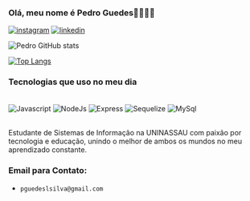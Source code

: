 ### Olá, meu nome é Pedro Guedes🖖🏻🤙🏻
[![instagram](https://img.shields.io/badge/Instagram-E4405F?style=for-the-badge&logo=instagram&logoColor=white)](https://www.instagram.com/pedrog_lun_silva)
[![linkedin](https://img.shields.io/badge/LinkedIn-0077B5?style=for-the-badge&logo=linkedin&logoColor=white)](https://www.linkedin.com/in/pedro-silva-b741522b6)

![Pedro GitHub stats](https://github-readme-stats.vercel.app/api?username=PedroLung&show_icons=true&theme=merko)

[![Top Langs](https://github-readme-stats.vercel.app/api/top-langs/?username=PedroLung&layout=donut)](https://github.com/anuraghazra/github-readme-stats)

### Tecnologias que uso no meu dia

<div style="display: inline_block"><br/>
  <img align="center" alt="Javascript" src="https://img.shields.io/badge/JavaScript-F7DF1E?style=for-the-badge&logo=javascript&logoColor=black"/>
  <img align="center" alt="NodeJs" src="https://img.shields.io/badge/Node.js-43853D?style=for-the-badge&logo=node.js&logoColor=white"/>
  <img align="center" alt="Express" src="https://img.shields.io/badge/Express.js-404D59?style=for-the-badge"/>
  <img align="center" alt="Sequelize" src="https://img.shields.io/badge/sequelize-323330?style=for-the-badge&logo=sequelize&logoColor=blue"/>
  <img align="center" alt="MySql" src="https://img.shields.io/badge/MySQL-00000F?style=for-the-badge&logo=mysql&logoColor=white"/>
</div><br/>

Estudante de Sistemas de Informação na UNINASSAU com paixão por tecnologia e educação, unindo o melhor de ambos os mundos no meu aprendizado constante.

### Email para Contato:
- `pguedeslsilva@gmail.com`
